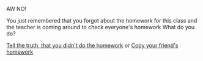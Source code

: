 AW NO!

You just remembered that you forgot about the homework for this class and the teacher is coming around to check everyone's homework
What do you do?

[Tell the truth, that you didn't do the homework](good-day/truth.md)
or
[Copy your friend's homework](bad-day/busted.md)
